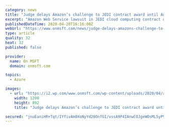 ```yaml
---
category: news
title: "Judge delays Amazon’s challenge to JEDI contract award until August"
excerpt: "Amazon Web Service lawsuit in JEDI cloud computing contract dispute put on hold pending further review by the Pentagon"
publishedDateTime: 2020-04-20T16:16:00Z
webUrl: "https://www.onmsft.com/news/judge-delays-amazons-challenge-to-jedi-contract-award-until-august"
type: article
quality: 32
heat: 32
published: false

provider:
  name: On MSFT
  domain: onmsft.com

topics:
  - Azure

images:
  - url: "https://i2.wp.com/www.onmsft.com/wp-content/uploads/2020/04/aws.png?fit=1200%2C892&ssl=1"
    width: 1200
    height: 892
    title: "Judge delays Amazon’s challenge to JEDI contract award until August"

secured: "jnuEaniHR+Tqt/IYfivAm0XoNyYd20OnfGI/vssA9P4IAnwCOJgeWOsML5yP9odoqAK/ukWhjLCkvu5BZE/OTKAqwoUcTxsCXigxihnEzlW5Iv+lGHEkT/h4IvhAKiX4ArtS6UZ3QmJ5Z0fgd6ORa9ToW4lSW/cC7iCT8nOQzATYubJ3V7ZGeZEZ4s7xq0olzMmjOkXgWsvQmLFsOxIQYRdIEzO4V5yXCmbu1k7OZwUkf3hvgzsl8wDJjmSMBkRVRThPOLlHfdEURn0X0/GH/iudfn0XKkSfEr5TqyNK2izXN0c7+u88zE4Y8uA7nK5ucj7dvIsnhC49QYRXDCCcvJbGYwxfq3yPlNJ32eZBU4C4tr+lgN/60nIyMIVBVPPJr/S3gdL1e/rwE9WAOUJCp05pUCsFXuyD62gLbbHlMwBodUo383Y3Ca9v3VhTQJEoyS48Xcee/H4BYBkPqlMoooQ+WvklSgAnDEgXbIuQBWo=;x59w0HOvZXtaE3oM+sytrQ=="
---
```


